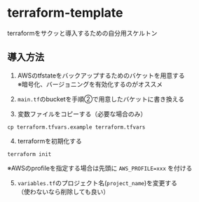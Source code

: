 # terraform-template

terraformをサクッと導入するための自分用スケルトン

## 導入方法

1. AWSのtfstateをバックアップするためのバケットを用意する  
※暗号化、バージョニングを有効化するのがオススメ

2. `main.tf`のbucketを手順②で用意したバケットに書き換える

3. 変数ファイルをコピーする（必要な場合のみ）

```
cp terraform.tfvars.example terraform.tfvars
```

4. terraformを初期化する

```
terraform init
```

※AWSのprofileを指定する場合は先頭に `AWS_PROFILE=xxx` を付ける

5. `variables.tf`のプロジェクト名(`project_name`)を変更する  
（使わないなら削除しても良い）

